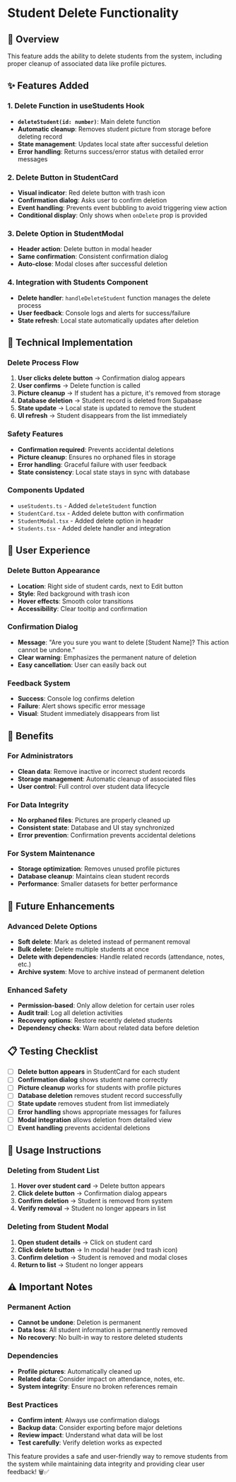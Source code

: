 # Student Delete Functionality

## 🎯 **Overview**

This feature adds the ability to delete students from the system, including proper cleanup of associated data like profile pictures.

## ✨ **Features Added**

### **1. Delete Function in useStudents Hook**
- **`deleteStudent(id: number)`**: Main delete function
- **Automatic cleanup**: Removes student picture from storage before deleting record
- **State management**: Updates local state after successful deletion
- **Error handling**: Returns success/error status with detailed error messages

### **2. Delete Button in StudentCard**
- **Visual indicator**: Red delete button with trash icon
- **Confirmation dialog**: Asks user to confirm deletion
- **Event handling**: Prevents event bubbling to avoid triggering view action
- **Conditional display**: Only shows when `onDelete` prop is provided

### **3. Delete Option in StudentModal**
- **Header action**: Delete button in modal header
- **Same confirmation**: Consistent confirmation dialog
- **Auto-close**: Modal closes after successful deletion

### **4. Integration with Students Component**
- **Delete handler**: `handleDeleteStudent` function manages the delete process
- **User feedback**: Console logs and alerts for success/failure
- **State refresh**: Local state automatically updates after deletion

## 🔧 **Technical Implementation**

### **Delete Process Flow**
1. **User clicks delete button** → Confirmation dialog appears
2. **User confirms** → Delete function is called
3. **Picture cleanup** → If student has a picture, it's removed from storage
4. **Database deletion** → Student record is deleted from Supabase
5. **State update** → Local state is updated to remove the student
6. **UI refresh** → Student disappears from the list immediately

### **Safety Features**
- **Confirmation required**: Prevents accidental deletions
- **Picture cleanup**: Ensures no orphaned files in storage
- **Error handling**: Graceful failure with user feedback
- **State consistency**: Local state stays in sync with database

### **Components Updated**
- `useStudents.ts` - Added `deleteStudent` function
- `StudentCard.tsx` - Added delete button with confirmation
- `StudentModal.tsx` - Added delete option in header
- `Students.tsx` - Added delete handler and integration

## 🎨 **User Experience**

### **Delete Button Appearance**
- **Location**: Right side of student cards, next to Edit button
- **Style**: Red background with trash icon
- **Hover effects**: Smooth color transitions
- **Accessibility**: Clear tooltip and confirmation

### **Confirmation Dialog**
- **Message**: "Are you sure you want to delete [Student Name]? This action cannot be undone."
- **Clear warning**: Emphasizes the permanent nature of deletion
- **Easy cancellation**: User can easily back out

### **Feedback System**
- **Success**: Console log confirms deletion
- **Failure**: Alert shows specific error message
- **Visual**: Student immediately disappears from list

## 🚀 **Benefits**

### **For Administrators**
- **Clean data**: Remove inactive or incorrect student records
- **Storage management**: Automatic cleanup of associated files
- **User control**: Full control over student data lifecycle

### **For Data Integrity**
- **No orphaned files**: Pictures are properly cleaned up
- **Consistent state**: Database and UI stay synchronized
- **Error prevention**: Confirmation prevents accidental deletions

### **For System Maintenance**
- **Storage optimization**: Removes unused profile pictures
- **Database cleanup**: Maintains clean student records
- **Performance**: Smaller datasets for better performance

## 🔮 **Future Enhancements**

### **Advanced Delete Options**
- **Soft delete**: Mark as deleted instead of permanent removal
- **Bulk delete**: Delete multiple students at once
- **Delete with dependencies**: Handle related records (attendance, notes, etc.)
- **Archive system**: Move to archive instead of permanent deletion

### **Enhanced Safety**
- **Permission-based**: Only allow deletion for certain user roles
- **Audit trail**: Log all deletion activities
- **Recovery options**: Restore recently deleted students
- **Dependency checks**: Warn about related data before deletion

## 📋 **Testing Checklist**

- [ ] **Delete button appears** in StudentCard for each student
- [ ] **Confirmation dialog** shows student name correctly
- [ ] **Picture cleanup** works for students with profile pictures
- [ ] **Database deletion** removes student record successfully
- [ ] **State update** removes student from list immediately
- [ ] **Error handling** shows appropriate messages for failures
- [ ] **Modal integration** allows deletion from detailed view
- [ ] **Event handling** prevents accidental deletions

## 🎯 **Usage Instructions**

### **Deleting from Student List**
1. **Hover over student card** → Delete button appears
2. **Click delete button** → Confirmation dialog appears
3. **Confirm deletion** → Student is removed from system
4. **Verify removal** → Student no longer appears in list

### **Deleting from Student Modal**
1. **Open student details** → Click on student card
2. **Click delete button** → In modal header (red trash icon)
3. **Confirm deletion** → Student is removed and modal closes
4. **Return to list** → Student no longer appears

## ⚠️ **Important Notes**

### **Permanent Action**
- **Cannot be undone**: Deletion is permanent
- **Data loss**: All student information is permanently removed
- **No recovery**: No built-in way to restore deleted students

### **Dependencies**
- **Profile pictures**: Automatically cleaned up
- **Related data**: Consider impact on attendance, notes, etc.
- **System integrity**: Ensure no broken references remain

### **Best Practices**
- **Confirm intent**: Always use confirmation dialogs
- **Backup data**: Consider exporting before major deletions
- **Review impact**: Understand what data will be lost
- **Test carefully**: Verify deletion works as expected

This feature provides a safe and user-friendly way to remove students from the system while maintaining data integrity and providing clear user feedback! 🗑️✅
